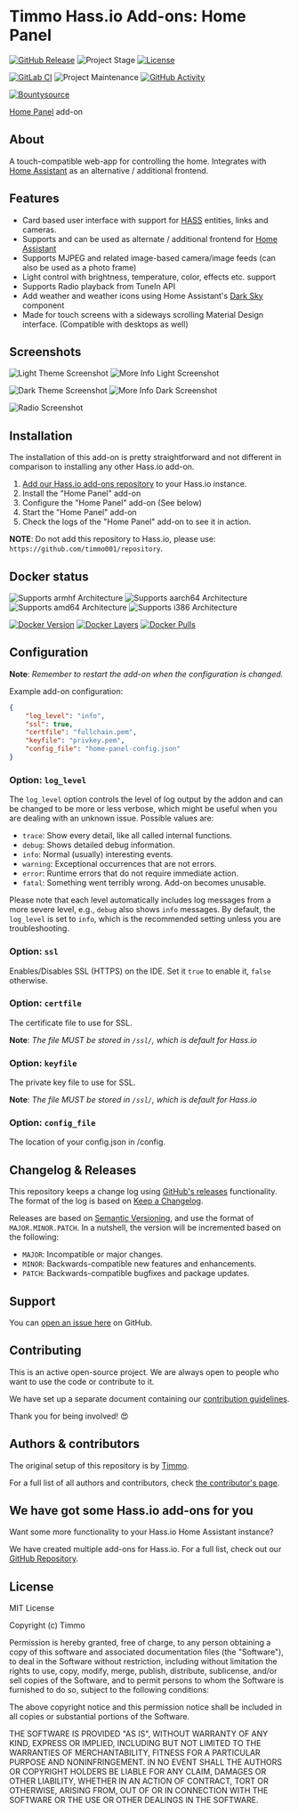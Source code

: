 # Timmo Hass.io Add-ons: Home Panel

[![GitHub Release][releases-shield]][releases]
![Project Stage][project-stage-shield]
[![License][license-shield]](LICENSE.md)

[![GitLab CI][gitlabci-shield]][gitlabci]
![Project Maintenance][maintenance-shield]
[![GitHub Activity][commits-shield]][commits]

[![Bountysource][bountysource-shield]][bountysource]

[Home Panel][home-panel] add-on

## About

A touch-compatible web-app for controlling the home. Integrates with
 [Home Assistant][hass] as an alternative / additional frontend.

## Features

- Card based user interface with support for [HASS][hass] entities, links and
 cameras.
- Supports and can be used as alternate / additional frontend for
 [Home Assistant][hass]
- Supports MJPEG and related image-based camera/image feeds
 (can also be used as a photo frame)
- Light control with brightness, temperature, color, effects etc. support
- Supports Radio playback from TuneIn API
- Add weather and weather icons using Home Assistant's
 [Dark Sky](https://www.home-assistant.io/components/weather.darksky/)
 component
- Made for touch screens with a sideways scrolling Material
 Design interface. (Compatible with desktops as well)

## Screenshots

![Light Theme Screenshot][light-theme]
![More Info Light Screenshot][more-info-light]

![Dark Theme Screenshot][dark-theme]
![More Info Dark Screenshot][more-info-dark]

![Radio Screenshot][radio]

## Installation

The installation of this add-on is pretty straightforward and not different in
comparison to installing any other Hass.io add-on.

1. [Add our Hass.io add-ons repository][repository] to your Hass.io instance.
1. Install the "Home Panel" add-on
1. Configure the "Home Panel" add-on (See below)
1. Start the "Home Panel" add-on
1. Check the logs of the "Home Panel" add-on to see it in action.

**NOTE**: Do not add this repository to Hass.io, please use:
`https://github.com/timmo001/repository`.

## Docker status

![Supports armhf Architecture][armhf-shield]
![Supports aarch64 Architecture][aarch64-shield]
![Supports amd64 Architecture][amd64-shield]
![Supports i386 Architecture][i386-shield]

[![Docker Version][version-shield]][microbadger]
[![Docker Layers][layers-shield]][microbadger]
[![Docker Pulls][pulls-shield]][dockerhub]

## Configuration

**Note**: _Remember to restart the add-on when the configuration is changed._

Example add-on configuration:

```json
{
    "log_level": "info",
    "ssl": true,
    "certfile": "fullchain.pem",
    "keyfile": "privkey.pem",
    "config_file": "home-panel-config.json"
}
```

### Option: `log_level`

The `log_level` option controls the level of log output by the addon and can
be changed to be more or less verbose, which might be useful when you are
dealing with an unknown issue. Possible values are:

- `trace`: Show every detail, like all called internal functions.
- `debug`: Shows detailed debug information.
- `info`: Normal (usually) interesting events.
- `warning`: Exceptional occurrences that are not errors.
- `error`:  Runtime errors that do not require immediate action.
- `fatal`: Something went terribly wrong. Add-on becomes unusable.

Please note that each level automatically includes log messages from a
more severe level, e.g., `debug` also shows `info` messages. By default,
the `log_level` is set to `info`, which is the recommended setting unless
you are troubleshooting.

### Option: `ssl`

Enables/Disables SSL (HTTPS) on the IDE. Set it `true` to enable it,
`false` otherwise.

### Option: `certfile`

The certificate file to use for SSL.

**Note**: _The file MUST be stored in `/ssl/`, which is default for Hass.io_

### Option: `keyfile`

The private key file to use for SSL.

**Note**: _The file MUST be stored in `/ssl/`, which is default for Hass.io_

### Option: `config_file`

The location of your config.json in /config.

## Changelog & Releases

This repository keeps a change log using [GitHub's releases][releases]
functionality. The format of the log is based on
[Keep a Changelog][keepchangelog].

Releases are based on [Semantic Versioning][semver], and use the format
of ``MAJOR.MINOR.PATCH``. In a nutshell, the version will be incremented
based on the following:

- ``MAJOR``: Incompatible or major changes.
- ``MINOR``: Backwards-compatible new features and enhancements.
- ``PATCH``: Backwards-compatible bugfixes and package updates.

## Support

You can [open an issue here][issue] on GitHub.

## Contributing

This is an active open-source project. We are always open to people who want to
use the code or contribute to it.

We have set up a separate document containing our
[contribution guidelines](CONTRIBUTING.md).

Thank you for being involved! :heart_eyes:

## Authors & contributors

The original setup of this repository is by [Timmo][Timmo].

For a full list of all authors and contributors,
check [the contributor's page][contributors].

## We have got some Hass.io add-ons for you

Want some more functionality to your Hass.io Home Assistant instance?

We have created multiple add-ons for Hass.io. For a full list, check out
our [GitHub Repository][repository].

## License

MIT License

Copyright (c) Timmo

Permission is hereby granted, free of charge, to any person obtaining a copy
 of this software and associated documentation files (the "Software"), to
 deal in the Software without restriction, including without limitation the
 rights to use, copy, modify, merge, publish, distribute, sublicense, and/or
 sell copies of the Software, and to permit persons to whom the Software is
 furnished to do so, subject to the following conditions:

The above copyright notice and this permission notice shall be included in all
 copies or substantial portions of the Software.

THE SOFTWARE IS PROVIDED "AS IS", WITHOUT WARRANTY OF ANY KIND, EXPRESS OR
 IMPLIED, INCLUDING BUT NOT LIMITED TO THE WARRANTIES OF MERCHANTABILITY,
 FITNESS FOR A PARTICULAR PURPOSE AND NONINFRINGEMENT. IN NO EVENT SHALL
 THE AUTHORS OR COPYRIGHT HOLDERS BE LIABLE FOR ANY CLAIM, DAMAGES OR OTHER
 LIABILITY, WHETHER IN AN ACTION OF CONTRACT, TORT OR OTHERWISE, ARISING FROM,
 OUT OF OR IN CONNECTION WITH THE SOFTWARE OR THE USE OR OTHER DEALINGS IN THE
 SOFTWARE.

[aarch64-shield]: https://img.shields.io/badge/aarch64-yes-green.svg
[amd64-shield]: https://img.shields.io/badge/amd64-yes-green.svg
[anchore-shield]: https://anchore.io/service/badges/image/8f74a497abc908834244d697a67675ecd13080199270598283c8e0cea1b1723e
[armhf-shield]: https://img.shields.io/badge/armhf-yes-green.svg
[bountysource-shield]: https://img.shields.io/bountysource/team/timmo001/activity.svg
[bountysource]: https://www.bountysource.com/teams/timmo001/issues
[commits-shield]: https://img.shields.io/github/commit-activity/y/timmo001/addon-home-panel.svg
[commits]: https://github.com/timmo001/addon-home-panel/commits/master
[contributors]: https://github.com/timmo001/addon-home-panel/graphs/contributors
[dockerhub]: https://hub.docker.com/r/timmo001/addon-home-panel
[forum-shield]: https://img.shields.io/badge/community-forum-brightgreen.svg
[timmo]: https://github.com/timmo001
[gitlabci-shield]: https://gitlab.com/timmo/addon-home-panel/badges/master/pipeline.svg
[gitlabci]: https://gitlab.com/timmo/addon-home-panel/pipelines
[i386-shield]: https://img.shields.io/badge/i386-yes-green.svg
[issue]: https://github.com/timmo001/addon-home-panel/issues
[keepchangelog]: http://keepachangelog.com/en/1.0.0/
[layers-shield]: https://images.microbadger.com/badges/image/timmo001/addon-home-panel.svg
[license-shield]: https://img.shields.io/github/license/timmo001/addon-home-panel.svg
[maintenance-shield]: https://img.shields.io/maintenance/yes/2018.svg
[microbadger]: https://microbadger.com/images/timmo001/addon-home-panel
[project-stage-shield]: https://img.shields.io/badge/project%20stage-production%20ready-brightgreen.svg
[pulls-shield]: https://img.shields.io/docker/pulls/timmo001/addon-home-panel.svg
[reddit]: https://reddit.com/r/homeassistant
[releases-shield]: https://img.shields.io/github/release/timmo001/addon-home-panel.svg
[releases]: https://github.com/timmo001/addon-home-panel/releases
[repository]: https://github.com/timmo001/repository
[semver]: http://semver.org/spec/v2.0.0.html
[version-shield]: https://images.microbadger.com/badges/version/timmo001/addon-home-panel.svg
[home-panel]: https://github.com/timmo001/home-panel
[light-theme]: https://raw.githubusercontent.com/timmo001/home-panel/master/docs/resources/light-theme.png
[dark-theme]: https://raw.githubusercontent.com/timmo001/home-panel/master/docs/resources/dark-theme.png
[more-info-light]: https://raw.githubusercontent.com/timmo001/home-panel/master/docs/resources/more-info-light.png
[more-info-dark]: https://raw.githubusercontent.com/timmo001/home-panel/master/docs/resources/more-info-dark.png
[radio]: https://raw.githubusercontent.com/timmo001/home-panel/master/docs/resources/radio.png
[hass]: https://www.home-assistant.io/
[docs]: https://git.timmo.xyz/home-panel/
[config]: https://git.timmo.xyz/home-panel/configuration/
